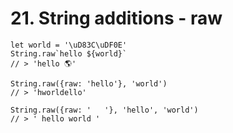# 21. String additions - raw

```
let world = '\uD83C\uDF0E'
String.raw`hello ${world}`
// > 'hello 🌎'

String.raw({raw: 'hello'}, 'world')
// > 'hworldello'

String.raw({raw: '   '}, 'hello', 'world')
// > ' hello world '
```